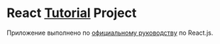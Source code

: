 # React [Tutorial] Project

Приложение выполнено по [официальному руководству] по React.js.

[Tutorial]: https://facebook.github.io/react/tutorial/tutorial.html
[официальному руководству]: https://facebook.github.io/react/tutorial/tutorial.html
